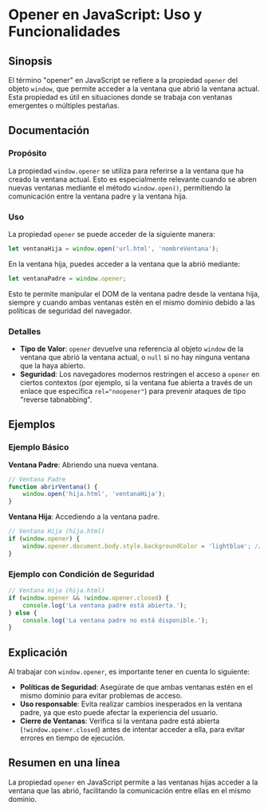 <!--
Meta Description: # Opener en JavaScript: Uso y Funcionalidades ## Sinopsis El término "opener" en JavaScript se refiere a la propiedad `opener` del objeto `window`, qu...
Meta Keywords: ventana, opener, window, que, padre
-->

# Opener en JavaScript: Uso y Funcionalidades

## Sinopsis

El término "opener" en JavaScript se refiere a la propiedad `opener` del objeto `window`, que permite acceder a la ventana que abrió la ventana actual. Esta propiedad es útil en situaciones donde se trabaja con ventanas emergentes o múltiples pestañas.

## Documentación

### Propósito

La propiedad `window.opener` se utiliza para referirse a la ventana que ha creado la ventana actual. Esto es especialmente relevante cuando se abren nuevas ventanas mediante el método `window.open()`, permitiendo la comunicación entre la ventana padre y la ventana hija.

### Uso

La propiedad `opener` se puede acceder de la siguiente manera:

```javascript
let ventanaHija = window.open('url.html', 'nombreVentana');
```

En la ventana hija, puedes acceder a la ventana que la abrió mediante:

```javascript
let ventanaPadre = window.opener;
```

Esto te permite manipular el DOM de la ventana padre desde la ventana hija, siempre y cuando ambas ventanas estén en el mismo dominio debido a las políticas de seguridad del navegador.

### Detalles

- **Tipo de Valor**: `opener` devuelve una referencia al objeto `window` de la ventana que abrió la ventana actual, o `null` si no hay ninguna ventana que la haya abierto.
- **Seguridad**: Los navegadores modernos restringen el acceso a `opener` en ciertos contextos (por ejemplo, si la ventana fue abierta a través de un enlace que especifica `rel="noopener"`) para prevenir ataques de tipo "reverse tabnabbing".

## Ejemplos

### Ejemplo Básico

**Ventana Padre**: Abriendo una nueva ventana.

```javascript
// Ventana Padre
function abrirVentana() {
    window.open('hija.html', 'ventanaHija');
}
```

**Ventana Hija**: Accediendo a la ventana padre.

```javascript
// Ventana Hija (hija.html)
if (window.opener) {
    window.opener.document.body.style.backgroundColor = 'lightblue'; // Cambia el color de fondo de la ventana padre
}
```

### Ejemplo con Condición de Seguridad

```javascript
// Ventana Hija (hija.html)
if (window.opener && !window.opener.closed) {
    console.log('La ventana padre está abierta.');
} else {
    console.log('La ventana padre no está disponible.');
}
```

## Explicación

Al trabajar con `window.opener`, es importante tener en cuenta lo siguiente:

- **Políticas de Seguridad**: Asegúrate de que ambas ventanas estén en el mismo dominio para evitar problemas de acceso.
- **Uso responsable**: Evita realizar cambios inesperados en la ventana padre, ya que esto puede afectar la experiencia del usuario.
- **Cierre de Ventanas**: Verifica si la ventana padre está abierta (`!window.opener.closed`) antes de intentar acceder a ella, para evitar errores en tiempo de ejecución.

## Resumen en una línea

La propiedad `opener` en JavaScript permite a las ventanas hijas acceder a la ventana que las abrió, facilitando la comunicación entre ellas en el mismo dominio.
